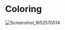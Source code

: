 # Coloring
![Screenshot_1652570514](https://user-images.githubusercontent.com/16334260/168451106-4b85bb42-32bb-4f1c-9e36-8adc5a4140d0.png)

